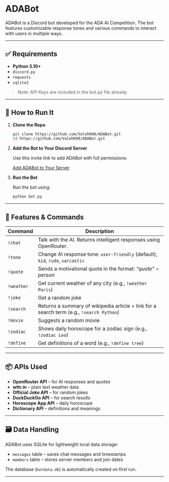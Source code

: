 
# ADABot
ADABot is a Discord bot developed for the ADA AI Competition. The bot features customizable response tones and various commands to interact with users in multiple ways.

---

## ✅ Requirements

- **Python 3.10+**
- `discord.py`
- `requests`
- `sqlite3`
>Note: API Keys are included in the bot.py file already.
---

## 🚀 How to Run It

1. **Clone the Repo**

   ```bash
   git clone https://github.com/ValehK08/ADABot.git
   cd https://github.com/ValehK08/ADABot.git
   ```

2. **Add the Bot to Your Discord Server**

   Use this invite link to add ADABot with full permissions:

   [Add ADABot to Your Server](https://discord.com/oauth2/authorize?client_id=1360228903729369278&permissions=8&integration_type=0&scope=bot)

3. **Run the Bot**

   Run the bot using:

   ```bash
   python bot.py
   ```

---

## 🧠 Features & Commands

| Command       | Description                                                                 |
|---------------|-----------------------------------------------------------------------------|
| `!chat`       | Talk with the AI. Returns intelligent responses using OpenRouter.           |
| `!tone`       | Change AI response tone: `user-friendly` (default), `kid`, `rude`, `sarcastic` |
| `!quote`      | Sends a motivational quote in the format: *"quote" ~ person*                |
| `!weather`    | Get current weather of any city (e.g., `!weather Paris`)                    |
| `!joke`       | Get a random joke                                                           |
| `!search`     | Returns a summary of wikipedia article + link for a search term (e.g., `!search Python`)         |
| `!movie`      | Suggests a random movie                                                     |
| `!zodiac`     | Shows daily horoscope for a zodiac sign (e.g., `!zodiac Leo`)               |
| `!define`     | Get definitions of a word (e.g., `!define tree`)                            |

---

## 📦 APIs Used

- **OpenRouter API** – for AI responses and quotes
- **wttr.in** – plain text weather data
- **Official Joke API** – for random jokes
- **DuckDuckGo API** – for search results
- **Horoscope App API** – daily horoscope
- **Dictionary API** – definitions and meanings

---

## 🗃️ Data Handling

ADABot uses SQLite for lightweight local data storage:

- `messages` table – saves chat messages and timestamps
- `members` table – stores server members and join dates

The database (`botdata.db`) is automatically created on first run.

---
